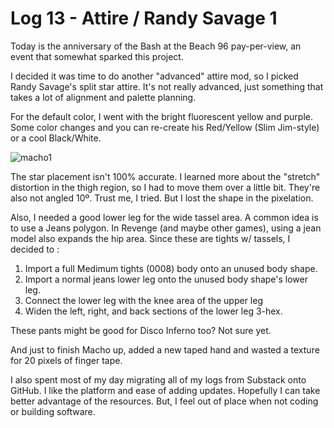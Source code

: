 # Log 13 - Attire / Randy Savage 1

Today is the anniversary of the Bash at the Beach 96 pay-per-view, an event that somewhat sparked this project. 

I decided it was time to do another "advanced" attire mod, so I picked Randy Savage's split star attire. It's not really advanced, just something that takes a lot of alignment and palette planning.

For the default color, I went with the bright fluorescent yellow and purple. Some color changes and you can re-create his Red/Yellow (Slim Jim-style) or a cool Black/White.

![macho1](https://github.com/user-attachments/assets/4c78b34c-b1fe-4fc8-9d88-c006cc74a615)

The star placement isn't 100% accurate. I learned more about the "stretch" distortion in the thigh region, so I had to move them over a little bit. They're also not angled 10º. Trust me, I tried. But I lost the shape in the pixelation.

Also, I needed a good lower leg for the wide tassel area. A common idea is to use a Jeans polygon. In Revenge (and maybe other games), using a jean model also expands the hip area. Since these are tights w/ tassels, I decided to :

1) Import a full Medimum tights (0008) body onto an unused body shape.
2) Import a normal jeans lower leg onto the unused body shape's lower leg.
3) Connect the lower leg with the knee area of the upper leg
4) Widen the left, right, and back sections of the lower leg 3-hex.

These pants might be good for Disco Inferno too? Not sure yet. 

And just to finish Macho up, added a new taped hand and wasted a texture for 20 pixels of finger tape.  

I also spent most of my day migrating all of my logs from Substack onto GitHub. I like the platform and ease of adding updates. Hopefully I can take better advantage of the resources. But, I feel out of place when not coding or building software. 
